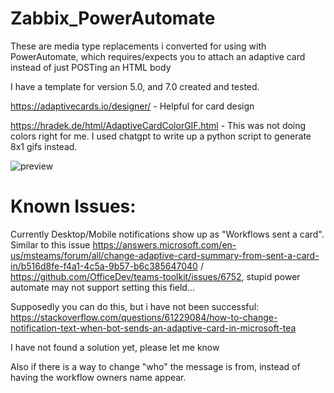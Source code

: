 # Zabbix_PowerAutomate

These are media type replacements i converted for using with PowerAutomate, which requires/expects you to attach an adaptive card instead of just POSTing an HTML body

I have a template for version 5.0, and 7.0 created and tested.

https://adaptivecards.io/designer/ - Helpful for card design

https://hradek.de/html/AdaptiveCardColorGIF.html - This was not doing colors right for me. I used chatgpt to write up a python script to generate 8x1 gifs instead.

![preview](https://i.imgur.com/oGcv5zB.png)


# Known Issues:

Currently Desktop/Mobile notifications show up as "Workflows sent a card". Similar to this issue https://answers.microsoft.com/en-us/msteams/forum/all/change-adaptive-card-summary-from-sent-a-card-in/b516d8fe-f4a1-4c5a-9b57-b6c385647040 / https://github.com/OfficeDev/teams-toolkit/issues/6752, stupid power automate may not support setting this field...

Supposedly you can do this, but i have not been successful:
https://stackoverflow.com/questions/61229084/how-to-change-notification-text-when-bot-sends-an-adaptive-card-in-microsoft-tea

I have not found a solution yet, please let me know

Also if there is a way to change "who" the message is from, instead of having the workflow owners name appear.
